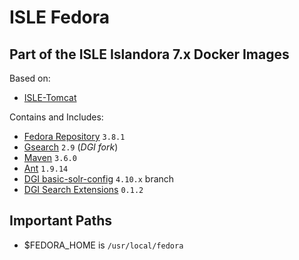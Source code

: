 # ISLE Fedora

## Part of the ISLE Islandora 7.x Docker Images

Based on:  
 - [ISLE-Tomcat](https://github.com/Islandora-Collaboration-Group/isle-tomcat)

Contains and Includes:
 - [Fedora Repository](https://duraspace.org/fedora/) `3.8.1`
 - [Gsearch](https://github.com/discoverygarden/gsearch.git) `2.9` (_DGI fork_)
 - [Maven](https://maven.apache.org/) `3.6.0`
 - [Ant](https://ant.apache.org/) `1.9.14`
 - [DGI basic-solr-config](https://github.com/discoverygarden/basic-solr-config/tree/4.10.x) `4.10.x` branch
 - [DGI Search Extensions](https://github.com/discoverygarden/dgi_gsearch_extensions.git) `0.1.2`

## Important Paths
  - $FEDORA_HOME is `/usr/local/fedora`
